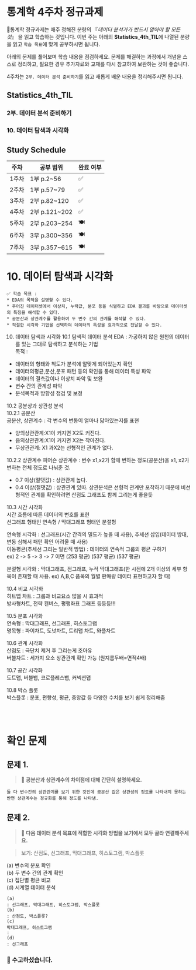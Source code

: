 # 통계학 4주차 정규과제

📌통계학 정규과제는 매주 정해진 분량의 『*데이터 분석가가 반드시 알아야 할 모든 것*』 을 읽고 학습하는 것입니다. 이번 주는 아래의 **Statistics_4th_TIL**에 나열된 분량을 읽고 `학습 목표`에 맞게 공부하시면 됩니다.

아래의 문제를 풀어보며 학습 내용을 점검하세요. 문제를 해결하는 과정에서 개념을 스스로 정리하고, 필요한 경우 추가자료와 교재를 다시 참고하여 보완하는 것이 좋습니다.

4주차는 `2부. 데이터 분석 준비하기`를 읽고 새롭게 배운 내용을 정리해주시면 됩니다.


## Statistics_4th_TIL

### 2부. 데이터 분석 준비하기
### 10. 데이터 탐색과 시각화



## Study Schedule

|주차 | 공부 범위     | 완료 여부 |
|----|----------------|----------|
|1주차| 1부 p.2~56     | ✅      |
|2주차| 1부 p.57~79    | ✅      | 
|3주차| 2부 p.82~120   | ✅      | 
|4주차| 2부 p.121~202  | ✅      | 
|5주차| 2부 p.203~254  | 🍽️      | 
|6주차| 3부 p.300~356  | 🍽️      | 
|7주차| 3부 p.357~615  | 🍽️      | 

<!-- 여기까진 그대로 둬 주세요-->

# 10. 데이터 탐색과 시각화

```
✅ 학습 목표 :
* EDA의 목적을 설명할 수 있다.
* 주어진 데이터셋에서 이상치, 누락값, 분포 등을 식별하고 EDA 결과를 바탕으로 데이터셋의 특징을 해석할 수 있다.
* 공분산과 상관계수를 활용하여 두 변수 간의 관계를 해석할 수 있다.
* 적절한 시각화 기법을 선택하여 데이터의 특성을 효과적으로 전달할 수 있다.
```

10. 데이터 탐색과 시각화 
10.1 탐색적 데이터 분석 
EDA : 가공하지 않은 원천의 데이터를 있는 그대로 탐색하고 분석하는 기법     
목적 : 
- 데이터의 형태와 척도가 분석에 알맞게 되어있는지 확인
- 데이터의평균,분산,분포 패턴 등의 확인을 통해 데이터 특성 파악 
- 데이터의 결측값이나 이상치 파악 및 보완
- 변수 간의 관계성 파악
- 분석목적과 방향성 점검 및 보정

10.2 공분상과 상관성 분석      
10.2.1 공분산      
공분산, 상관계수 : 각 변수의 변동이 얼마나 닮아있는지를 표현      
- 양의상관관계:X1이 커지면 X2도 커진다.
- 음의상관관계:X1이 커지면 X2는 작아진다.
- 무상관관계: X1 과X2는 선형적인 관계가 없다.      


10.2.2 상관계수 
피어슨 상관계수 : 변수 x1,x2가 함께 변하는 정도(공분산)을 x1, x2가 변하는 전체 정도로 나눠준 것.      
- 0.7 이상(절댓값) : 상관관계 높다.
- 0.4 이상(절댓값) : 상관관계 있따.
상관분석은 선형적 관계만 포착하기 때문에 비선형적인 관계를 확인하려면 산점도 그래프도 함께 그리는게 좋을듯    

10.3 시간 시각화      
시간 흐름에 따른 데이터의 변호를 표현    
선그래프 형태인 연속형 / 막대그래프 형태인 분절형      

연속형 시각화 : 선그래프(시간 간격의 밀도가 높을 때 사용), 추세선 삽입(데이터 방대, 변동 심해서 패턴 확인 어려울 때 사용)         
이동평균(추세선 그리는 일반적 방법) : 데이터의 연속적 그룹의 평균 구하기       
ex) 2 -> 5 -> 3 -> 7 이면 (253 평균) (537 평균) (537 평균)      

분절형 시각화 : 막대그래프, 점그래프, 누적 막대그래프(한 시점에 2개 이상의 세부 항목이 존재할 때 사용. ex) A,B,C 품목의 월별 판매량 데이터 표현하고자 할 때) 

10.4 비교 시각화      
히트맵 차트 : 그룹과 비교요소 많을 시 효과적     
방사형차트, 전략 캔버스, 평행좌표 그래프 등등등!!!     

10.5 분포 시각화     
연속형 : 막대그래프, 선그래프, 히스토그램              
명목형 : 파이차트, 도넛차트, 트리맵 차트, 와플차트 

10.6 관계 시각화      
산점도 : 극단치 제거 후 그리는게 조아유      
버블차트 : 세가지 요소 상관관계 확인 가능 (원지름두배=면적4배)     

10.7 공간 시각화      
도트맵, 버블뱁, 코로플레스뱁, 커넥션맵

10.8 박스 플롯      
박스플롯 : 분포, 편향성, 평균, 중앙값 등 다양한 수치를 보기 쉽게 정리해줌     




<br>
<br>

# 확인 문제

## 문제 1.
> **🧚 공분산과 상관계수의 차이점에 대해 간단히 설명하세요.**

```
둘 다 변수간의 상관관계를 보기 위한 것인데 공분산 값은 상관성의 정도를 나타내지 못하는 반면 상관계수는 정규화를 통해 정도를 나타냄. 
```

## 문제 2.
> **🧚 다음 데이터 분석 목표에 적합한 시각화 방법을 보기에서 모두 골라 연결해주세요.**

> 보기: 산점도, 선그래프, 막대그래프, 히스토그램, 박스플롯

(a) 변수의 분포 확인   
(b) 두 변수 간의 관계 확인   
(c) 집단별 평균 비교   
(d) 시계열 데이터 분석

<!--중복 가능-->

```
(a) 
: 선그래프, 막대그래프, 히스토그램, 박스플롯     
(b)      
: 산점도, 박스플롯?
(c)     
막대그래프, 히스토그램 
:     
(d)       
: 선그래프  
```


### 🎉 수고하셨습니다.
